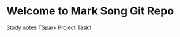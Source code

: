 # Welcome to Mark Song Git Repo

[Study notes](http://markacademic.github.io)
[TSpark Project Task1](/TencentXinghuo/Task1_Quzzies.ipynb)